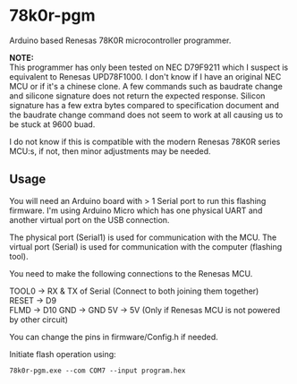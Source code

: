 # 78k0r-pgm
Arduino based Renesas 78K0R microcontroller programmer.

**NOTE:**  
This programmer has only been tested on NEC D79F9211 which I suspect is equivalent to Renesas UPD78F1000. I don't know if I have an original NEC MCU or if it's a chinese clone. A few commands such as baudrate change and silicone signature does not return the expected response. Silicon signature has a few extra bytes compared to specification document and the baudrate change command does not seem to work at all causing us to be stuck at 9600 buad.

I do not know if this is compatible with the modern Renesas 78K0R series MCU:s, if not, then minor adjustments may be needed.


## Usage
You will need an Arduino board with > 1 Serial port to run this flashing firmware.
I'm using Arduino Micro which has one physical UART and another virtual port on the USB connection.

The physical port (Serial1) is used for communication with the MCU.
The virtual port (Serial) is used for communication with the computer (flashing tool).

You need to make the following connections to the Renesas MCU.

TOOL0 -> RX & TX of Serial (Connect to both joining them together)  
RESET -> D9  
FLMD  -> D10
GND -> GND
5V -> 5V (Only if Renesas MCU is not powered by other circuit)

You can change the pins in firmware/Config.h if needed.

Initiate flash operation using:
```
78k0r-pgm.exe --com COM7 --input program.hex
```

